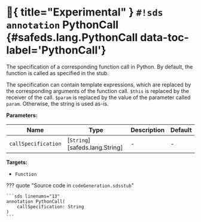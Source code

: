 # :test_tube:{ title="Experimental" } `#!sds annotation` PythonCall {#safeds.lang.PythonCall data-toc-label='PythonCall'}

The specification of a corresponding function call in Python. By default, the function is called as specified in the
stub.

The specification can contain template expressions, which are replaced by the corresponding arguments of the function
call. `$this` is replaced by the receiver of the call. `$param` is replaced by the value of the parameter called
`param`. Otherwise, the string is used as-is.

**Parameters:**

| Name | Type | Description | Default |
|------|------|-------------|---------|
| `callSpecification` | [`String`][safeds.lang.String] | - | - |

**Targets:**

- `Function`

??? quote "Source code in `codeGeneration.sdsstub`"

    ```sds linenums="13"
    annotation PythonCall(
        callSpecification: String
    )
    ```
